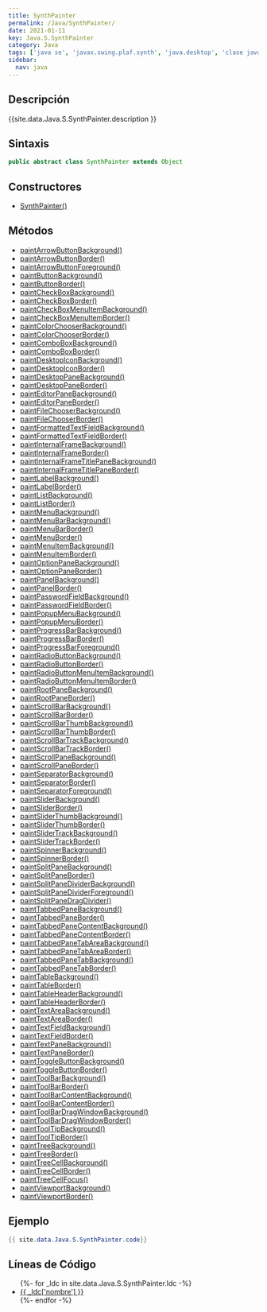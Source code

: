 ```yaml
---
title: SynthPainter
permalink: /Java/SynthPainter/
date: 2021-01-11
key: Java.S.SynthPainter
category: Java
tags: ['java se', 'javax.swing.plaf.synth', 'java.desktop', 'clase java', 'Java 1.5']
sidebar: 
  nav: java
---
```


## Descripción
{{site.data.Java.S.SynthPainter.description }}

## Sintaxis
~~~java
public abstract class SynthPainter extends Object
~~~

## Constructores
* [SynthPainter()](/Java/SynthPainter/SynthPainter/)

## Métodos
* [paintArrowButtonBackground()](/Java/SynthPainter/paintArrowButtonBackground)
* [paintArrowButtonBorder()](/Java/SynthPainter/paintArrowButtonBorder)
* [paintArrowButtonForeground()](/Java/SynthPainter/paintArrowButtonForeground)
* [paintButtonBackground()](/Java/SynthPainter/paintButtonBackground)
* [paintButtonBorder()](/Java/SynthPainter/paintButtonBorder)
* [paintCheckBoxBackground()](/Java/SynthPainter/paintCheckBoxBackground)
* [paintCheckBoxBorder()](/Java/SynthPainter/paintCheckBoxBorder)
* [paintCheckBoxMenuItemBackground()](/Java/SynthPainter/paintCheckBoxMenuItemBackground)
* [paintCheckBoxMenuItemBorder()](/Java/SynthPainter/paintCheckBoxMenuItemBorder)
* [paintColorChooserBackground()](/Java/SynthPainter/paintColorChooserBackground)
* [paintColorChooserBorder()](/Java/SynthPainter/paintColorChooserBorder)
* [paintComboBoxBackground()](/Java/SynthPainter/paintComboBoxBackground)
* [paintComboBoxBorder()](/Java/SynthPainter/paintComboBoxBorder)
* [paintDesktopIconBackground()](/Java/SynthPainter/paintDesktopIconBackground)
* [paintDesktopIconBorder()](/Java/SynthPainter/paintDesktopIconBorder)
* [paintDesktopPaneBackground()](/Java/SynthPainter/paintDesktopPaneBackground)
* [paintDesktopPaneBorder()](/Java/SynthPainter/paintDesktopPaneBorder)
* [paintEditorPaneBackground()](/Java/SynthPainter/paintEditorPaneBackground)
* [paintEditorPaneBorder()](/Java/SynthPainter/paintEditorPaneBorder)
* [paintFileChooserBackground()](/Java/SynthPainter/paintFileChooserBackground)
* [paintFileChooserBorder()](/Java/SynthPainter/paintFileChooserBorder)
* [paintFormattedTextFieldBackground()](/Java/SynthPainter/paintFormattedTextFieldBackground)
* [paintFormattedTextFieldBorder()](/Java/SynthPainter/paintFormattedTextFieldBorder)
* [paintInternalFrameBackground()](/Java/SynthPainter/paintInternalFrameBackground)
* [paintInternalFrameBorder()](/Java/SynthPainter/paintInternalFrameBorder)
* [paintInternalFrameTitlePaneBackground()](/Java/SynthPainter/paintInternalFrameTitlePaneBackground)
* [paintInternalFrameTitlePaneBorder()](/Java/SynthPainter/paintInternalFrameTitlePaneBorder)
* [paintLabelBackground()](/Java/SynthPainter/paintLabelBackground)
* [paintLabelBorder()](/Java/SynthPainter/paintLabelBorder)
* [paintListBackground()](/Java/SynthPainter/paintListBackground)
* [paintListBorder()](/Java/SynthPainter/paintListBorder)
* [paintMenuBackground()](/Java/SynthPainter/paintMenuBackground)
* [paintMenuBarBackground()](/Java/SynthPainter/paintMenuBarBackground)
* [paintMenuBarBorder()](/Java/SynthPainter/paintMenuBarBorder)
* [paintMenuBorder()](/Java/SynthPainter/paintMenuBorder)
* [paintMenuItemBackground()](/Java/SynthPainter/paintMenuItemBackground)
* [paintMenuItemBorder()](/Java/SynthPainter/paintMenuItemBorder)
* [paintOptionPaneBackground()](/Java/SynthPainter/paintOptionPaneBackground)
* [paintOptionPaneBorder()](/Java/SynthPainter/paintOptionPaneBorder)
* [paintPanelBackground()](/Java/SynthPainter/paintPanelBackground)
* [paintPanelBorder()](/Java/SynthPainter/paintPanelBorder)
* [paintPasswordFieldBackground()](/Java/SynthPainter/paintPasswordFieldBackground)
* [paintPasswordFieldBorder()](/Java/SynthPainter/paintPasswordFieldBorder)
* [paintPopupMenuBackground()](/Java/SynthPainter/paintPopupMenuBackground)
* [paintPopupMenuBorder()](/Java/SynthPainter/paintPopupMenuBorder)
* [paintProgressBarBackground()](/Java/SynthPainter/paintProgressBarBackground)
* [paintProgressBarBorder()](/Java/SynthPainter/paintProgressBarBorder)
* [paintProgressBarForeground()](/Java/SynthPainter/paintProgressBarForeground)
* [paintRadioButtonBackground()](/Java/SynthPainter/paintRadioButtonBackground)
* [paintRadioButtonBorder()](/Java/SynthPainter/paintRadioButtonBorder)
* [paintRadioButtonMenuItemBackground()](/Java/SynthPainter/paintRadioButtonMenuItemBackground)
* [paintRadioButtonMenuItemBorder()](/Java/SynthPainter/paintRadioButtonMenuItemBorder)
* [paintRootPaneBackground()](/Java/SynthPainter/paintRootPaneBackground)
* [paintRootPaneBorder()](/Java/SynthPainter/paintRootPaneBorder)
* [paintScrollBarBackground()](/Java/SynthPainter/paintScrollBarBackground)
* [paintScrollBarBorder()](/Java/SynthPainter/paintScrollBarBorder)
* [paintScrollBarThumbBackground()](/Java/SynthPainter/paintScrollBarThumbBackground)
* [paintScrollBarThumbBorder()](/Java/SynthPainter/paintScrollBarThumbBorder)
* [paintScrollBarTrackBackground()](/Java/SynthPainter/paintScrollBarTrackBackground)
* [paintScrollBarTrackBorder()](/Java/SynthPainter/paintScrollBarTrackBorder)
* [paintScrollPaneBackground()](/Java/SynthPainter/paintScrollPaneBackground)
* [paintScrollPaneBorder()](/Java/SynthPainter/paintScrollPaneBorder)
* [paintSeparatorBackground()](/Java/SynthPainter/paintSeparatorBackground)
* [paintSeparatorBorder()](/Java/SynthPainter/paintSeparatorBorder)
* [paintSeparatorForeground()](/Java/SynthPainter/paintSeparatorForeground)
* [paintSliderBackground()](/Java/SynthPainter/paintSliderBackground)
* [paintSliderBorder()](/Java/SynthPainter/paintSliderBorder)
* [paintSliderThumbBackground()](/Java/SynthPainter/paintSliderThumbBackground)
* [paintSliderThumbBorder()](/Java/SynthPainter/paintSliderThumbBorder)
* [paintSliderTrackBackground()](/Java/SynthPainter/paintSliderTrackBackground)
* [paintSliderTrackBorder()](/Java/SynthPainter/paintSliderTrackBorder)
* [paintSpinnerBackground()](/Java/SynthPainter/paintSpinnerBackground)
* [paintSpinnerBorder()](/Java/SynthPainter/paintSpinnerBorder)
* [paintSplitPaneBackground()](/Java/SynthPainter/paintSplitPaneBackground)
* [paintSplitPaneBorder()](/Java/SynthPainter/paintSplitPaneBorder)
* [paintSplitPaneDividerBackground()](/Java/SynthPainter/paintSplitPaneDividerBackground)
* [paintSplitPaneDividerForeground()](/Java/SynthPainter/paintSplitPaneDividerForeground)
* [paintSplitPaneDragDivider()](/Java/SynthPainter/paintSplitPaneDragDivider)
* [paintTabbedPaneBackground()](/Java/SynthPainter/paintTabbedPaneBackground)
* [paintTabbedPaneBorder()](/Java/SynthPainter/paintTabbedPaneBorder)
* [paintTabbedPaneContentBackground()](/Java/SynthPainter/paintTabbedPaneContentBackground)
* [paintTabbedPaneContentBorder()](/Java/SynthPainter/paintTabbedPaneContentBorder)
* [paintTabbedPaneTabAreaBackground()](/Java/SynthPainter/paintTabbedPaneTabAreaBackground)
* [paintTabbedPaneTabAreaBorder()](/Java/SynthPainter/paintTabbedPaneTabAreaBorder)
* [paintTabbedPaneTabBackground()](/Java/SynthPainter/paintTabbedPaneTabBackground)
* [paintTabbedPaneTabBorder()](/Java/SynthPainter/paintTabbedPaneTabBorder)
* [paintTableBackground()](/Java/SynthPainter/paintTableBackground)
* [paintTableBorder()](/Java/SynthPainter/paintTableBorder)
* [paintTableHeaderBackground()](/Java/SynthPainter/paintTableHeaderBackground)
* [paintTableHeaderBorder()](/Java/SynthPainter/paintTableHeaderBorder)
* [paintTextAreaBackground()](/Java/SynthPainter/paintTextAreaBackground)
* [paintTextAreaBorder()](/Java/SynthPainter/paintTextAreaBorder)
* [paintTextFieldBackground()](/Java/SynthPainter/paintTextFieldBackground)
* [paintTextFieldBorder()](/Java/SynthPainter/paintTextFieldBorder)
* [paintTextPaneBackground()](/Java/SynthPainter/paintTextPaneBackground)
* [paintTextPaneBorder()](/Java/SynthPainter/paintTextPaneBorder)
* [paintToggleButtonBackground()](/Java/SynthPainter/paintToggleButtonBackground)
* [paintToggleButtonBorder()](/Java/SynthPainter/paintToggleButtonBorder)
* [paintToolBarBackground()](/Java/SynthPainter/paintToolBarBackground)
* [paintToolBarBorder()](/Java/SynthPainter/paintToolBarBorder)
* [paintToolBarContentBackground()](/Java/SynthPainter/paintToolBarContentBackground)
* [paintToolBarContentBorder()](/Java/SynthPainter/paintToolBarContentBorder)
* [paintToolBarDragWindowBackground()](/Java/SynthPainter/paintToolBarDragWindowBackground)
* [paintToolBarDragWindowBorder()](/Java/SynthPainter/paintToolBarDragWindowBorder)
* [paintToolTipBackground()](/Java/SynthPainter/paintToolTipBackground)
* [paintToolTipBorder()](/Java/SynthPainter/paintToolTipBorder)
* [paintTreeBackground()](/Java/SynthPainter/paintTreeBackground)
* [paintTreeBorder()](/Java/SynthPainter/paintTreeBorder)
* [paintTreeCellBackground()](/Java/SynthPainter/paintTreeCellBackground)
* [paintTreeCellBorder()](/Java/SynthPainter/paintTreeCellBorder)
* [paintTreeCellFocus()](/Java/SynthPainter/paintTreeCellFocus)
* [paintViewportBackground()](/Java/SynthPainter/paintViewportBackground)
* [paintViewportBorder()](/Java/SynthPainter/paintViewportBorder)

## Ejemplo
~~~java
{{ site.data.Java.S.SynthPainter.code}}
~~~

## Líneas de Código
<ul>
{%- for _ldc in site.data.Java.S.SynthPainter.ldc -%}
   <li>
       <a href="{{_ldc['url'] }}">{{ _ldc['nombre'] }}</a>
   </li>
{%- endfor -%}
</ul>
